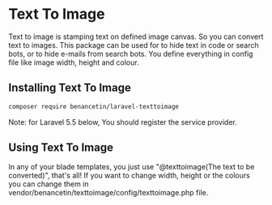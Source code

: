 # Text To Image
Text to image is stamping text on defined image canvas. So you can convert text to images. This package can be used for to hide text in code or search bots, or to hide e-mails from search bots. You define everything in config file like image width, height and colour.

## Installing Text To Image
```bash
composer require benancetin/laravel-texttoimage
```
Note: for Laravel 5.5 below, You should register the service provider.

## Using Text To Image
In any of your blade templates, you just use "@texttoimage(The text to be converted)", that's all! If you want to change width, height or the colours you can change them in vendor/benancetin/texttoimage/config/texttoimage.php file.
